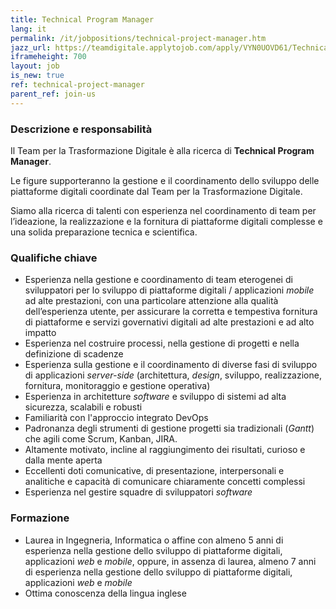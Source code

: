 ```yaml
---
title: Technical Program Manager
lang: it
permalink: /it/jobpositions/technical-project-manager.htm
jazz_url: https://teamdigitale.applytojob.com/apply/VYN0UOVD61/Technical-Project-Manager
iframeheight: 700
layout: job
is_new: true
ref: technical-project-manager
parent_ref: join-us
---
```


### Descrizione e responsabilità
Il Team per la Trasformazione Digitale è alla ricerca di **Technical Program Manager**.

Le figure supporteranno la gestione e il coordinamento dello sviluppo delle piattaforme digitali coordinate dal Team per la Trasformazione Digitale.

Siamo alla ricerca di talenti con esperienza nel coordinamento di team per l’ideazione, la realizzazione e la fornitura di piattaforme digitali complesse e una solida preparazione tecnica e scientifica.

### Qualifiche chiave
- Esperienza nella gestione e coordinamento di team eterogenei di sviluppatori per lo sviluppo di piattaforme digitali / applicazioni *mobile* ad alte prestazioni, con una particolare attenzione alla qualità dell’esperienza utente, per assicurare la corretta e tempestiva fornitura di piattaforme e servizi governativi digitali ad alte prestazioni e ad alto impatto
- Esperienza nel costruire processi, nella gestione di progetti e nella definizione di scadenze
- Esperienza sulla gestione e il coordinamento di diverse fasi di sviluppo di applicazioni *server-side* (architettura, *design*, sviluppo, realizzazione, fornitura, monitoraggio e gestione operativa)
- Esperienza in architetture *software* e sviluppo di sistemi ad alta sicurezza, scalabili e robusti
- Familiarità con l'approccio integrato DevOps
- Padronanza degli strumenti di gestione progetti sia tradizionali (*Gantt*) che agili come Scrum, Kanban, JIRA.
- Altamente motivato, incline al raggiungimento dei risultati, curioso e dalla mente aperta
- Eccellenti doti comunicative, di presentazione, interpersonali e analitiche e capacità di comunicare chiaramente concetti complessi
- Esperienza nel gestire squadre di sviluppatori *software*


### Formazione
- Laurea in Ingegneria, Informatica o affine con almeno 5 anni di esperienza nella gestione dello sviluppo di piattaforme digitali, applicazioni *web* e *mobile*, oppure, in assenza di laurea, almeno 7 anni di esperienza nella gestione dello sviluppo di piattaforme digitali, applicazioni *web* e *mobile*
- Ottima conoscenza della lingua inglese
